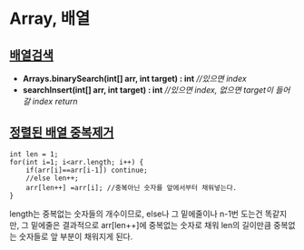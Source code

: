 # Array, 배열

## [배열검색](https://github.com/kHeNoTbB/Algorithm/blob/master/Data%20Structure/Array%2C%20%EB%B0%B0%EC%97%B4/searchInsert.java)

* **Arrays.binarySearch(int[] arr, int target) : int** *//있으면 index*
* **searchInsert(int[] arr, int target) : int**  *//있으면 index, 없으면 target이 들어갈 index return* 



## [정렬된 배열 중복제거](https://github.com/kHeNoTbB/Algorithm/blob/master/Data%20Structure/Array%2C%20%EB%B0%B0%EC%97%B4/Array_deleteDuplication.java)

```
int len = 1;
for(int i=1; i<arr.length; i++) {
	if(arr[i]==arr[i-1]) continue;
	//else len++;
	arr[len++] =arr[i]; //중복아닌 숫자를 앞에서부터 채워넣는다.
}
```

length는 중복없는 숫자들의 개수이므로, else나 그 밑에줄이나 n-1번 도는건 똑같지만, 그 밑에줄은 결과적으로  arr[len++]에 중복없는 숫자로 채워 len의 길이만큼 중복없는 숫자들로 앞 부분이 채워지게 된다. 
